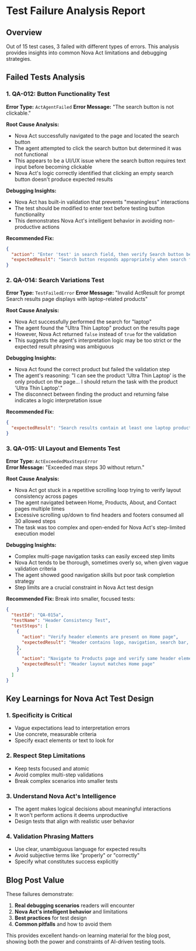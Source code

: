 # Test Failure Analysis Report

## Overview
Out of 15 test cases, 3 failed with different types of errors. This analysis provides insights into common Nova Act limitations and debugging strategies.

## Failed Tests Analysis

### 1. QA-012: Button Functionality Test
**Error Type:** `ActAgentFailed`
**Error Message:** "The search button is not clickable."

**Root Cause Analysis:**
- Nova Act successfully navigated to the page and located the search button
- The agent attempted to click the search button but determined it was not functional
- This appears to be a UI/UX issue where the search button requires text input before becoming clickable
- Nova Act's logic correctly identified that clicking an empty search button doesn't produce expected results

**Debugging Insights:**
- Nova Act has built-in validation that prevents "meaningless" interactions
- The test should be modified to enter text before testing button functionality
- This demonstrates Nova Act's intelligent behavior in avoiding non-productive actions

**Recommended Fix:**
```json
{
  "action": "Enter 'test' in search field, then verify Search button becomes clickable",
  "expectedResult": "Search button responds appropriately when search field has content"
}
```

### 2. QA-014: Search Variations Test  
**Error Type:** `TestFailedError`
**Error Message:** "Invalid ActResult for prompt Search results page displays with laptop-related products"

**Root Cause Analysis:**
- Nova Act successfully performed the search for "laptop"
- The agent found the "Ultra Thin Laptop" product on the results page
- However, Nova Act returned `false` instead of `true` for the validation
- This suggests the agent's interpretation logic may be too strict or the expected result phrasing was ambiguous

**Debugging Insights:**
- Nova Act found the correct product but failed the validation step
- The agent's reasoning: "I can see the product 'Ultra Thin Laptop' is the only product on the page... I should return the task with the product 'Ultra Thin Laptop'."
- The disconnect between finding the product and returning false indicates a logic interpretation issue

**Recommended Fix:**
```json
{
  "expectedResult": "Search results contain at least one laptop product (e.g., 'Ultra Thin Laptop')"
}
```

### 3. QA-015: UI Layout and Elements Test
**Error Type:** `ActExceededMaxStepsError`  
**Error Message:** "Exceeded max steps 30 without return."

**Root Cause Analysis:**
- Nova Act got stuck in a repetitive scrolling loop trying to verify layout consistency across pages
- The agent navigated between Home, Products, About, and Contact pages multiple times
- Excessive scrolling up/down to find headers and footers consumed all 30 allowed steps
- The task was too complex and open-ended for Nova Act's step-limited execution model

**Debugging Insights:**
- Complex multi-page navigation tasks can easily exceed step limits
- Nova Act tends to be thorough, sometimes overly so, when given vague validation criteria
- The agent showed good navigation skills but poor task completion strategy
- Step limits are a crucial constraint in Nova Act test design

**Recommended Fix:**
Break into smaller, focused tests:
```json
{
  "testId": "QA-015a",
  "testName": "Header Consistency Test",
  "testSteps": [
    {
      "action": "Verify header elements are present on Home page",
      "expectedResult": "Header contains logo, navigation, search bar, and login button"
    },
    {
      "action": "Navigate to Products page and verify same header elements",
      "expectedResult": "Header layout matches Home page"
    }
  ]
}
```

## Key Learnings for Nova Act Test Design

### 1. **Specificity is Critical**
- Vague expectations lead to interpretation errors
- Use concrete, measurable criteria
- Specify exact elements or text to look for

### 2. **Respect Step Limitations**
- Keep tests focused and atomic
- Avoid complex multi-step validations
- Break complex scenarios into smaller tests

### 3. **Understand Nova Act's Intelligence**
- The agent makes logical decisions about meaningful interactions
- It won't perform actions it deems unproductive
- Design tests that align with realistic user behavior

### 4. **Validation Phrasing Matters**
- Use clear, unambiguous language for expected results
- Avoid subjective terms like "properly" or "correctly"
- Specify what constitutes success explicitly

## Blog Post Value
These failures demonstrate:
1. **Real debugging scenarios** readers will encounter
2. **Nova Act's intelligent behavior** and limitations
3. **Best practices** for test design
4. **Common pitfalls** and how to avoid them

This provides excellent hands-on learning material for the blog post, showing both the power and constraints of AI-driven testing tools.
